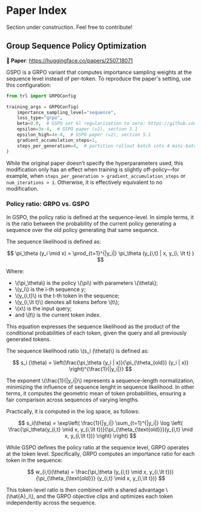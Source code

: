 # Paper Index

<Tip warning={true}>

Section under construction. Feel free to contribute!

</Tip>

## Group Sequence Policy Optimization

**📜 Paper**: https://huggingface.co/papers/2507.18071

GSPO is a GRPO variant that computes importance sampling weights at the sequence level instead of per-token. To reproduce the paper's setting, use this configuration:

```python
from trl import GRPOConfig

training_args = GRPOConfig(
    importance_sampling_level="sequence",
    loss_type="grpo",
    beta=0.0,  # GSPO set kl regularization to zero: https://github.com/volcengine/verl/pull/2775#issuecomment-3131807306 
    epsilon=3e-4,  # GSPO paper (v2), section 5.1
    epsilon_high=4e-4,  # GSPO paper (v2), section 5.1
    gradient_accumulation_steps=1,
    steps_per_generation=4,  # partition rollout batch into 4 mini-batches. GSPO paper (v2), section 5.1. Must be 4 times gradient_accumulation_steps
)
```

While the original paper doesn’t specify the hyperparameters used, this modification only has an effect when training is slightly off-policy—for example, when `steps_per_generation > gradient_accumulation_steps` or `num_iterations > 1`. Otherwise, it is effectively equivalent to no modification.

### Policy ratio: GRPO vs. GSPO

In GSPO, the policy ratio is defined at the sequence-level. In simple terms, it is the ratio between the probability of the current policy generating a sequence over the old policy generating that same sequence. 

The sequence likelihood is defined as:

$$
\pi_\theta (y_i \mid x) = \prod_{t=1}^{|y_i|} \pi_\theta  (y_{i,t} | x, y_{i, \lt t} )
$$

Where: 
- \\(\pi_\theta\\) is the policy \\(\pi\\) with parameters \\(\theta\\); 
- \\(y_i\\) is the i-th sequence $y$;  
- \\(y_{i,t}\\) is the t-th token in the sequence;  
- \\(y_{i,\lt t}\\) denotes all tokens before \\(t\\);  
- \\(x\\) is the input query; 
- and \\(t\\) is the current token index. 

This equation expresses the sequence likelihood as the product of the conditional probabilities of each token, given the query and all previously generated tokens.

The sequence likelihood ratio \\(s_i (\theta)\\) is defined as:


$$
s_i (\theta) = \left(\frac{\pi_\theta (y_i | x)}{\pi_{\theta_{old}} (y_i | x)} \right)^{\frac{1}{|y_i|}}
$$

The exponent \\(\frac{1}{|y_i|}\\) represents a sequence-length normalization, minimizing the influence of sequence lenght in sequence likelihood. In other terms, it computes the geometric mean of token probabilities, ensuring a fair comparison across sequences of varying lengths.

Practically, it is computed in the log space, as follows:


$$
s_i(\theta) = \exp\left( \frac{1}{|y_i|} \sum_{t=1}^{|y_i|} \log \left( \frac{\pi_\theta(y_{i,t} \mid x, y_{i,\lt t})}{\pi_{\theta_{\text{old}}}(y_{i,t} \mid x, y_{i,\lt t})} \right) \right)
$$


While GSPO defines the policy ratio at the sequence level, GRPO operates at the token level. Specifically, GRPO computes an importance ratio for each token in the sequence:

$$
w_{i,t}(\theta) = \frac{\pi_\theta (y_{i,t} \mid x, y_{i,\lt t})}{\pi_{\theta_{\text{old}}} (y_{i,t} \mid x, y_{i,\lt t})}
$$

This token-level ratio is then combined with a shared advantage \\(\hat{A}_i\\), and the GRPO objective clips and optimizes each token independently across the sequence.